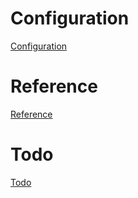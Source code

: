 # Configuration

[Configuration](CONFIGURATION.md)

# Reference

[Reference](REFERENCE.md)

# Todo

[Todo](TODO.md)
